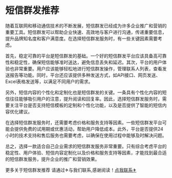 # 短信群发推荐

随着互联网和移动通信技术的不断发展，短信群发已经成为许多企业推广和营销的重要工具。短信群发可以帮助企业快速、高效地与客户进行沟通，传递重要信息，提升品牌知名度和客户满意度。在选择短信群发服务时，有一些关键因素需要考虑。

首先，稳定可靠的平台是短信群发的基础。一个好的短信群发平台应该具备高可靠性和稳定性，确保短信能够准时送达，避免信息丢失和延迟。其次，平台的用户体验也非常重要。用户应该能够轻松地进行短信群发操作，管理联系人列表，查看发送报告等功能。同时，平台还应该提供多种发送方式，如API接口、网页发送、Excel表格发送等，以满足不同用户的需求。

另外，短信内容的个性化和定制化也是短信群发的关键。一条具有个性化内容的短信往往能够吸引用户的注意，提升阅读和回复率。因此，选择短信群发服务时，需要关注平台是否支持短信模板的定制和个性化功能，以及是否提供了智能的短信内容优化建议。

在选择短信群发服务时，还需要考虑价格和服务支持等因素。一些短信群发平台可能会提供免费的试用期或优惠活动，帮助用户降低成本。此外，平台是否提供24小时的技术支持和售后服务也需要考虑，以确保在使用过程中能够及时解决问题。

总之，选择一款适合自己企业需求的短信群发服务非常重要。只有综合考虑平台的稳定性、用户体验、短信内容定制化以及价格和服务支持等因素，才能找到最合适的短信群发服务，提升企业的推广和营销效果。

更多关于短信群发推荐 请通过✈与我们联系,感谢阅读！[点我联系✈](https://edge.G208.com)